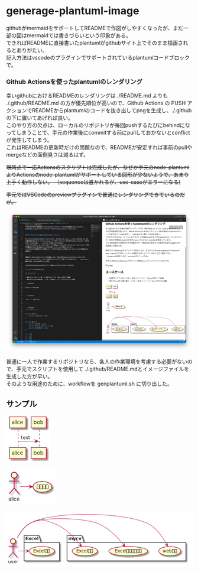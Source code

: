 # generage-plantuml-image

githubがmermaidをサポートしてREADMEで作図がしやすくなったが、まだ一部の図はmermaidでは書きづらいという印象がある。  
できればREADMEに直接書いたplantumlがgithubサイト上でそのまま描画されるとありがたい。  
記入方法はvscodeのプラグインでサポートされているplantumlコードブロックで。  


### Github Actionsを使ったplantumlのレンダリング

幸いgithubにおけるREADMEのレンダリングは ./README.md よりも ./.github/README.md の方が優先順位が高いので、Github Actions の PUSH アクションでREADMEからplantumlのコードを抜き出してpngを生成し、./.githubの下に置いてあげれば良い。  
このやり方の欠点は、ローカルのリポジトリが毎回pushするたびにbehindになってしまうことで、手元の作業後にcommitする前にpullしておかないとconflictが発生してしまう。  
これはREADMEの更新時だけの問題なので、READMEが安定すれば事前のpullやmergeなどの面倒臭さは減るはず。  


~~現時点で一応Actionsのスクリプトは完成したが、なぜか手元のnode-plantumlよりActionsのnode-plantumlがサポートしている図形が少ないようで、あまり上手く動作しない。  （sequenceは書かれるが、use-caseがエラーになる)~~

~~手元ではVSCodeのpreviewプラグインで普通にレンダリングできているのだが。~~

![screen](/screen1.png)

普通に一人で作業するリポジトリなら、各人の作業環境を考慮する必要がないので、手元でスクリプトを使用して ./.github/README.mdとイメージファイルを生成した方が早い。  
そのような用途のために、workflowを genplantuml.sh に切り出した。  

## サンプル


![fig](fig1.png)

![fig](fig2.png)

![fig](fig3.png)

